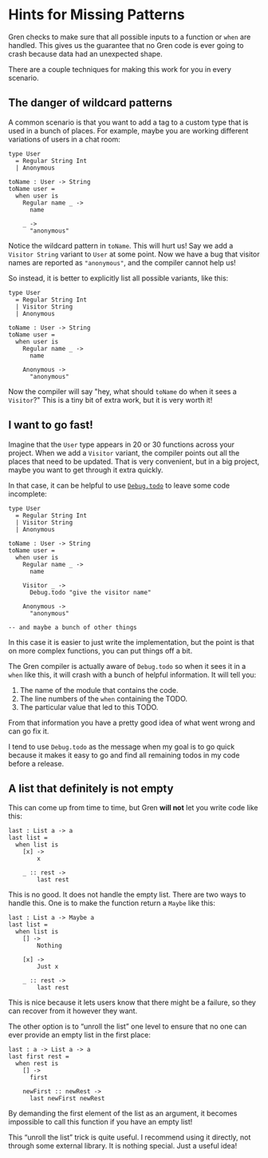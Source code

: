 # Hints for Missing Patterns

Gren checks to make sure that all possible inputs to a function or `when` are handled. This gives us the guarantee that no Gren code is ever going to crash because data had an unexpected shape.

There are a couple techniques for making this work for you in every scenario.

## The danger of wildcard patterns

A common scenario is that you want to add a tag to a custom type that is used in a bunch of places. For example, maybe you are working different variations of users in a chat room:

```gren
type User
  = Regular String Int
  | Anonymous

toName : User -> String
toName user =
  when user is
    Regular name _ ->
      name

    _ ->
      "anonymous"
```

Notice the wildcard pattern in `toName`. This will hurt us! Say we add a `Visitor String` variant to `User` at some point. Now we have a bug that visitor names are reported as `"anonymous"`, and the compiler cannot help us!

So instead, it is better to explicitly list all possible variants, like this:

```gren
type User
  = Regular String Int
  | Visitor String
  | Anonymous

toName : User -> String
toName user =
  when user is
    Regular name _ ->
      name

    Anonymous ->
      "anonymous"
```

Now the compiler will say "hey, what should `toName` do when it sees a `Visitor`?" This is a tiny bit of extra work, but it is very worth it!

## I want to go fast!

Imagine that the `User` type appears in 20 or 30 functions across your project. When we add a `Visitor` variant, the compiler points out all the places that need to be updated. That is very convenient, but in a big project, maybe you want to get through it extra quickly.

In that case, it can be helpful to use [`Debug.todo`](https://package.gren-lang.org/packages/gren-lang/core/latest/Debug#todo) to leave some code incomplete:

```gren
type User
  = Regular String Int
  | Visitor String
  | Anonymous

toName : User -> String
toName user =
  when user is
    Regular name _ ->
      name

    Visitor _ ->
      Debug.todo "give the visitor name"

    Anonymous ->
      "anonymous"

-- and maybe a bunch of other things
```

In this case it is easier to just write the implementation, but the point is that on more complex functions, you can put things off a bit.

The Gren compiler is actually aware of `Debug.todo` so when it sees it in a `when` like this, it will crash with a bunch of helpful information. It will tell you:

1. The name of the module that contains the code.
2. The line numbers of the `when` containing the TODO.
3. The particular value that led to this TODO.

From that information you have a pretty good idea of what went wrong and can go fix it.

I tend to use `Debug.todo` as the message when my goal is to go quick because it makes it easy to go and find all remaining todos in my code before a release.

## A list that definitely is not empty

This can come up from time to time, but Gren **will not** let you write code like this:

```gren
last : List a -> a
last list =
  when list is
    [x] ->
        x

    _ :: rest ->
        last rest
```

This is no good. It does not handle the empty list. There are two ways to handle this. One is to make the function return a `Maybe` like this:

```gren
last : List a -> Maybe a
last list =
  when list is
    [] ->
        Nothing

    [x] ->
        Just x

    _ :: rest ->
        last rest
```

This is nice because it lets users know that there might be a failure, so they can recover from it however they want.

The other option is to “unroll the list” one level to ensure that no one can ever provide an empty list in the first place:

```gren
last : a -> List a -> a
last first rest =
  when rest is
    [] ->
      first

    newFirst :: newRest ->
      last newFirst newRest
```

By demanding the first element of the list as an argument, it becomes impossible to call this function if you have an empty list!

This “unroll the list” trick is quite useful. I recommend using it directly, not through some external library. It is nothing special. Just a useful idea!
